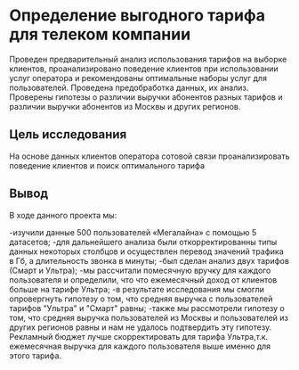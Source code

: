 # Определение выгодного тарифа для телеком компании
Проведен предварительный анализ использования тарифов на выборке клиентов, проанализировано поведение клиентов при использовании услуг оператора и рекомендованы оптимальные наборы услуг для пользователей. Проведена предобработка данных, их анализ. Проверены гипотезы о различии выручки абонентов разных тарифов и различии выручки абонентов из Москвы и других регионов.

## Цель исследования
На основе данных клиентов оператора сотовой связи проанализировать поведение клиентов и поиск оптимального тарифа

## Вывод
В ходе данного проекта мы:

-изучили данные 500 пользователей «Мегалайна» с помощью 5 датасетов;
-для дальнейшего анализа были откорректированны типы данных некоторых столбцов и осуществлен перевод значений трафика в Гб, а длительность звонка в минуты;
-был сделан анализ двух тарифов (Смарт и Ультра);
-мы рассчитали помесячную вручку для каждого пользователя и определили, что что ежемесячный доход от клиентов больше на тарифе Ультра;
-в результате исследования мы смогли опровергнуть гипотезу о том, что средняя выручка с пользователей тарифов "Ультра" и "Смарт" равны;
-также мы рассмотрели гипотезу о том, что средняя выручка пользователей из Москвы и пользователей из других регионов равны и нам не удалось подтвердить эту гипотезу.
Рекламный бюджет лучше скорректировать для тарифа Ультра,т.к. ежемесячная выручка для каждого пользователя выше именно для этого тарифа.
